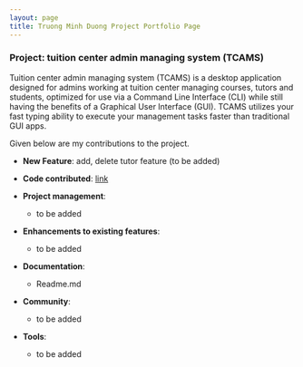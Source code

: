 ```yaml
---
layout: page
title: Truong Minh Duong Project Portfolio Page
---
```


### Project: tuition center admin managing system (TCAMS)

Tuition center admin managing system (TCAMS) is a desktop application designed for admins working at tuition center managing courses, tutors and students, optimized for use via a Command Line Interface (CLI) while still having the benefits of a Graphical User Interface (GUI). TCAMS utilizes your fast typing ability to execute your management tasks faster than traditional GUI apps.

Given below are my contributions to the project.

<!-- * **New Feature**: Added the ability to undo/redo previous commands.
  * What it does: allows the user to undo all previous commands one at a time. Preceding undo commands can be reversed by using the redo command.
  * Justification: This feature improves the product significantly because a user can make mistakes in commands and the app should provide a convenient way to rectify them.
  * Highlights: This enhancement affects existing commands and commands to be added in future. It required an in-depth analysis of design alternatives. The implementation too was challenging as it required changes to existing commands.
  * Credits: *{mention here if you reused any code/ideas from elsewhere or if a third-party library is heavily used in the feature so that a reader can make a more accurate judgement of how much effort went into the feature}* -->

* **New Feature**: add, delete tutor feature (to be added)

* **Code contributed**: [link](https://github.com/AY2223S2-CS2103T-W10-4/tp)

* **Project management**:
  * to be added

* **Enhancements to existing features**:
  * to be added

* **Documentation**:
  * Readme.md

* **Community**:
  * to be added 

* **Tools**:
  * to be added